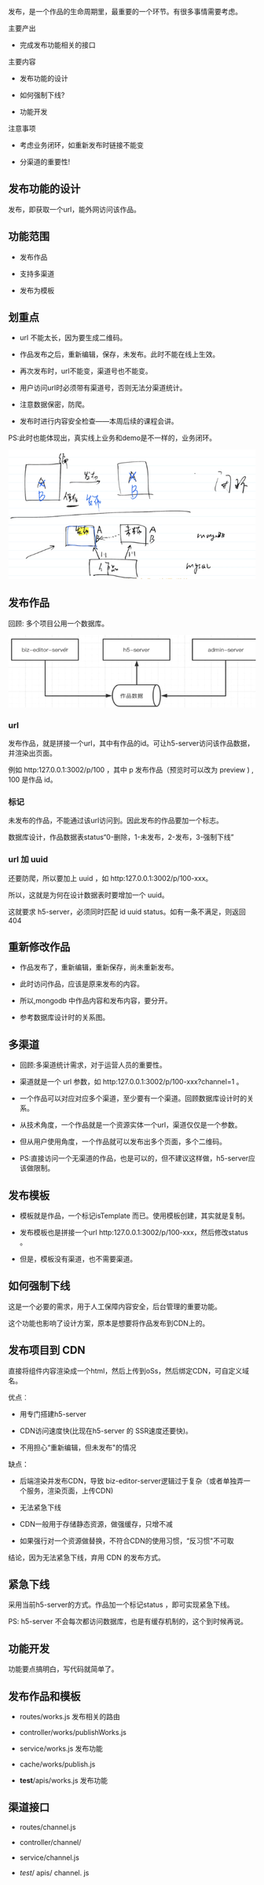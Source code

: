 

发布，是一个作品的生命周期里，最重要的一个环节。有很多事情需要考虑。

主要产出

- 完成发布功能相关的接口

主要内容

- 发布功能的设计

- 如何强制下线?

- 功能开发

注意事项

- 考虑业务闭环，如重新发布时链接不能变

- 分渠道的重要性!

## 发布功能的设计 

发布，即获取一个url，能外网访问该作品。

## 功能范围 

- 发布作品

- 支持多渠道

- 发布为模板

## 划重点 

- url 不能太长，因为要生成二维码。

- 作品发布之后，重新编辑，保存，未发布。此时不能在线上生效。

- 再次发布时，url不能变，渠道号也不能变。

- 用户访问url时必须带有渠道号，否则无法分渠道统计。

- 注意数据保密，防爬。

- 发布时进行内容安全检查——本周后续的课程会讲。



PS:此时也能体现出，真实线上业务和demo是不一样的，业务闭环。

![image.png](image/1632294255372-8ba71d7c-ef30-4392-bf31-3c49d824be2b-16535489789383.png)

## 发布作品 

回顾: 多个项目公用一个数据库。

![image.png](image/1632294514400-ce3524ea-599f-4604-a121-6e87cd5428c3-16535489789385.png)

### url 

发布作品，就是拼接一个url，其中有作品的id。可让h5-server访问该作品数据，并渲染出页面。

例如 http:127.0.0.1:3002/p/100 ，其中 p 发布作品（预览时可以改为 preview ) , 100 是作品 id。

### 标记 

未发布的作品，不能通过该url访问到。因此发布的作品要加一个标志。

数据库设计，作品数据表status“0-删除，1-未发布，2-发布，3-强制下线”

### url 加 uuid 

还要防爬，所以要加上 uuid ，如 http:127.0.0.1:3002/p/100-xxx。

所以，这就是为何在设计数据表时要增加一个 uuid。

这就要求 h5-server，必须同时匹配 id uuid status。如有一条不满足，则返回 404

## 重新修改作品 

- 作品发布了，重新编辑，重新保存，尚未重新发布。

- 此时访问作品，应该是原来发布的内容。

- 所以,mongodb 中作品内容和发布内容，要分开。

- 参考数据库设计时的关系图。

## 多渠道 

- 回顾:多渠道统计需求，对于运营人员的重要性。

- 渠道就是一个 url 参数，如 http:127.0.0.1:3002/p/100-xxx?channel=1 。

- 一个作品可以对应对应多个渠道，至少要有一个渠道。回顾数据库设计时的关系。

- 从技术角度，一个作品就是一个资源实体一个url，渠道仅仅是一个参数。

- 但从用户使用角度，一个作品就可以发布出多个页面，多个二维码。

- PS:直接访问一个无渠道的作品，也是可以的，但不建议这样做，h5-server应该做限制。

## 发布模板 

- 模板就是作品，一个标记isTemplate 而已。使用模板创建，其实就是复制。

- 发布模板也是拼接一个url http:127.0.0.1:3002/p/100-xxx，然后修改status 。

- 但是，模板没有渠道，也不需要渠道。

## 如何强制下线 

这是一个必要的需求，用于人工保障内容安全，后台管理的重要功能。

这个功能也影响了设计方案，原本是想要将作品发布到CDN上的。

## 发布项目到 CDN 

直接将组件内容渲染成一个html，然后上传到oSs，然后绑定CDN，可自定义域名。

优点︰

- 用专门搭建h5-server

- CDN访问速度快(比现在h5-server 的 SSR速度还要快)。

- 不用担心“重新编辑，但未发布"的情况

缺点：

- 后端渲染并发布CDN，导致 biz-editor-server逻辑过于复杂（或者单独弄一个服务，渲染页面，上传CDN)

- 无法紧急下线

- CDN一般用于存储静态资源，做强缓存，只增不减

- 如果强行对一个资源做替换，不符合CDN的使用习惯，“反习惯"不可取



结论，因为无法紧急下线，弃用 CDN 的发布方式。

## 紧急下线 

采用当前h5-server的方式。作品加一个标记status ，即可实现紧急下线。

PS: h5-server 不会每次都访问数据库，也是有缓存机制的，这个到时候再说。

## 功能开发 

功能要点搞明白，写代码就简单了。

## 发布作品和模板 

- routes/works.js 发布相关的路由

- controller/works/publishWorks.js

- service/works.js 发布功能

- cache/works/publish.js

- __test__/apis/works.js 发布功能

## 渠道接口 

- routes/channel.js

- controller/channel/

- service/channel.js

- _test_/ apis/ channel. js

